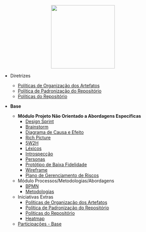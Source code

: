 <!-- docs/_sidebar.md -->
<p align = "center"> <img src="/assets/logo/logo-redonda.png" height="200px" width="200px" /> </p>

- Diretrizes
    - [Políticas de Organização dos Artefatos](./politicas/politicas_artefatos.md)
    - [Política de Padronização do Repositório](./politicas/politicas_padronizacao.md)
    - [Políticas do Repositório](./politicas/politicas_repositorio.md)

- **Base**

  - **Módulo Projeto Não Orientado a Abordagens Específicas**
    - [Design Sprint](./designSprint/designSprint.md)
    - [Brainstorm](#)
    - [Diagrama de Causa e Efeito](./Base/diagrama-causa-efeito.md)
    - [Rich Picture](./Base/rich_picture.md)
    - [5W2H](./Base/5w2h.md)
    - [Léxicos](./Base/l%C3%A9xico.md)
    - [Introspecção](./Base/introspeccao.md)
    - [Personas](./Base/personas.md)
    - [Protótipo de Baixa Fidelidade](./Base/prototipoBaixaFidelidade.md)
    - [Wireframe](./Base/wireframe.md)
    - [Plano de Gerenciamento de Riscos](./Base/tap.md)
  - Módulo Processos/Metodologias/Abordagens
    - [BPMN](./Base/BPMN.md)
    - [Metodologias](./Base/metodologia.md)
  - Iniciativas Extras
    - [Políticas de Organização dos Artefatos](./politicas/politicas_artefatos.md)
    - [Política de Padronização do Repositório](./politicas/politicas_padronizacao.md)
    - [Políticas do Repositório](./politicas/politicas_repositorio.md)
    - [Heatmap](#)
  - [Participações - Base](./Base/ParticipacoesBase.md)

